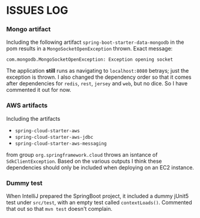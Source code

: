 # ISSUES LOG 


### Mongo artifact 

Including the following artifact `spring-boot-starter-data-mongodb` in the pom results in
a `MongoSocketOpenException` thrown. Exact message:

```com.mongodb.MongoSocketOpenException: Exception opening socket```

The application **still** runs as navigating to `localhost:8080` betrays; just the exception is thrown.
I also changed the dependency order so that it  comes after
dependencies for `redis`, `rest`, `jersey` and `web`, but no dice. So I have commented it out for now. 

### AWS artifacts

Including the artifacts 

- `spring-cloud-starter-aws`
- `spring-cloud-starter-aws-jdbc`
- `spring-cloud-starter-aws-messaging`

from group `org.springframework.cloud` throws an isntance of `SdkClientException`.
Based on the various outputs I think these dependencies should only be included when deploying
on an EC2 instance. 

### Dummy test

When IntelliJ prepared the SpringBoot project, it included a dummy jUnit5 test under `src/test`, with
an empty test called `contextLoads()`. Commented that out so that `mvn test` doesn't complain.